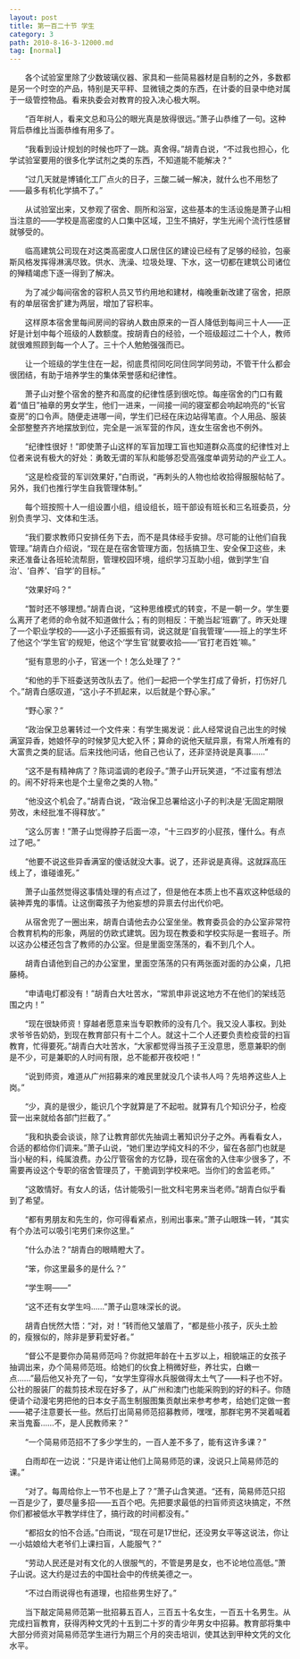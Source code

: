```yaml
---
layout: post
title: 第一百二十节 学生
category: 3
path: 2010-8-16-3-12000.md
tag: [normal]
---
```


　　各个试验室里除了少数玻璃仪器、家具和一些简易器材是自制的之外，多数都是另一个时空的产品，特别是天平秤、显微镜之类的东西，在计委的目录中绝对属于一级管控物品。看来执委会对教育的投入决心极大啊。

　　“百年树人，看来文总和马公的眼光真是放得很远。”萧子山恭维了一句。这种背后恭维比当面恭维有用多了。

　　“我看到设计规划的时候也吓了一跳。真舍得。”胡青白说，“不过我也担心，化学试验室要用的很多化学试剂之类的东西，不知道能不能解决？”

　　“过几天就是博铺化工厂点火的日子，三酸二碱一解决，就什么也不用愁了——最多有机化学搞不了。”

　　从试验室出来，又参观了宿舍、厕所和浴室，这些基本的生活设施是萧子山相当注意的——学校是高密度的人口集中区域，卫生不搞好，学生光闹个流行性感冒就够受的。

　　临高建筑公司现在对这类高密度人口居住区的建设已经有了足够的经验，包豪斯风格发挥得淋漓尽致。供水、洗澡、垃圾处理、下水，这一切都在建筑公司诸位的殚精竭虑下逐一得到了解决。

　　为了减少每间宿舍的容积人员又节约用地和建材，梅晚重新改建了宿舍，把原有的单层宿舍扩建为两层，增加了容积率。

　　这样原本宿舍里每间房间的容纳人数由原来的一百人降低到每间三十人——正好是计划中每个班级的人数额度。按胡青白的经验，一个班级超过二十个人，教师就很难照顾到每一个人了。三十个人勉勉强强而已。

　　让一个班级的学生住在一起，彻底贯彻同吃同住同学同劳动，不管干什么都会很团结，有助于培养学生的集体荣誉感和纪律性。

　　萧子山对整个宿舍的整齐和高度的纪律性感到很吃惊。每座宿舍的门口有戴着“值日”袖章的男女学生，他们一进来，一间接一间的寝室都会响起响亮的“长官查房”的口令声。随便走进哪一间，学生们已经在床边站得笔直。个人用品、服装全部整整齐齐地摆放到位，完全是一派军营的作风，连女生宿舍也不例外。

　　“纪律性很好！”即使萧子山这样的军盲加理工盲也知道群众高度的纪律性对上位者来说有极大的好处：勇敢无谓的军队和能够忍受高强度单调劳动的产业工人。

　　“这是检疫营的军训效果好，”白雨说，“再刺头的人物也给收拾得服服帖帖了。另外，我们也推行学生自我管理体制。”

　　每个班按照十人一组设置小组，组设组长，班干部设有班长和三名班委员，分别负责学习、文体和生活。

　　“我们要求教师只安排任务下去，而不是具体经手安排。尽可能的让他们自我管理。”胡青白介绍说，“现在是在宿舍管理方面，包括搞卫生、安全保卫这些，未来还准备让各班轮流帮厨，管理校园环境，组织学习互助小组，做到学生‘自治’、‘自养’、‘自学’的目标。”

　　“效果好吗？”

　　“暂时还不够理想。”胡青白说，“这种思维模式的转变，不是一朝一夕。学生要么离开了老师的命令就不知道做什么；有的则相反：干脆当起‘班霸’了。昨天处理了一个职业学校的——这小子还振振有词，说这就是‘自我管理’——班上的学生坏了他这个‘学生官’的规矩，他这个‘学生官’就要收拾——‘官打老百姓’嘛。”

　　“挺有意思的小子，官迷一个！怎么处理了？”

　　“和他的手下班委送劳改队去了。他们一起把一个学生打成了骨折，打伤好几个。”胡青白感叹道，“这小子不抓起来，以后就是个野心家。”

　　“野心家？”

　　“政治保卫总署转过一个文件来：有学生揭发说：此人经常说自己出生的时候满室异香，她娘怀孕的时候梦见大蛇入怀；算命的说他天赋异禀，有常人所难有的大富贵之类的屁话。后来找他问话，他自己也认了，还非坚持说是真事……”

　　“这不是有精神病了？陈词滥调的老段子。”萧子山开玩笑道，“不过蛮有想法的。闹不好将来也是个土皇帝之类的人物。”

　　“他没这个机会了。”胡青白说，“政治保卫总署给这小子的判决是‘无固定期限劳改，未经批准不得释放’。”

　　“这么厉害！”萧子山觉得脖子后面一凉，“十三四岁的小屁孩，懂什么。有点过了吧。”

　　“他要不说这些异香满室的傻话就没大事。说了，还非说是真得。这就踩高压线上了，谁碰谁死。”

　　萧子山虽然觉得这事情处理的有点过了，但是他在本质上也不喜欢这种低级的装神弄鬼的事情。让这倒霉孩子为他妄想的异禀去付出代价吧。

　　从宿舍兜了一圈出来，胡青白请他去办公室坐坐。教育委员会的办公室非常符合教育机构的形象，两层的仿欧式建筑。因为现在教委和学校实际是一套班子。所以这办公楼还包含了教师的办公室。但是里面空荡荡的，看不到几个人。

　　胡青白请他到自己的办公室里，里面空荡荡的只有两张面对面的办公桌，几把藤椅。

　　“申请电灯都没有！”胡青白大吐苦水，“常凯申非说这地方不在他们的架线范围之内！”

　　“现在很缺师资！穿越者愿意来当专职教师的没有几个。我又没人事权。到处求爷爷告奶奶，到现在教育部只有十二个人。就这十二个人还要负责检疫营的扫盲教育，忙得要死。”胡青白大吐苦水，“大家都觉得当孩子王没意思，愿意兼职的倒是不少，可是兼职的人时间有限，总不能都开夜校吧！”

　　“说到师资，难道从广州招募来的难民里就没几个读书人吗？先培养这些人上岗。”

　　“少，真的是很少，能识几个字就算是了不起啦。就算有几个知识分子，检疫营一出来就给各部门拦截了。”

　　“我和执委会谈谈，除了让教育部优先抽调土著知识分子之外。再看看女人，合适的都给你们调来。”萧子山说，“她们里边学纯文科的不少，留在各部门也就是当小秘的料，纯属浪费。办公厅管宿舍的方忆静，现在宿舍的入住率少很多了，不需要再设这个专职的宿舍管理员了，干脆调到学校来吧。当你们的舍监老师。”

　　“这敢情好。有女人的话，估计能吸引一批文科宅男来当老师。”胡青白似乎看到了希望。

　　“都有男朋友和先生的，你可得看紧点，别闹出事来。”萧子山眼珠一转，“其实有个办法可以吸引宅男们来你这里。”

　　“什么办法？”胡青白的眼睛瞪大了。

　　“笨，你这里最多的是什么？”

　　“学生啊——”

　　“这不还有女学生吗……”萧子山意味深长的说。

　　胡青白恍然大悟：“对，对！”转而他又皱眉了，“都是些小孩子，灰头土脸的，瘦猴似的，除非是萝莉爱好者。”

　　“督公不是要你办简易师范吗？你就把年龄在十五岁以上，相貌端正的女孩子抽调出来，办个简易师范班。给她们的伙食上稍微好些，养壮实，白嫩一点……”最后他又补充了一句，“女学生穿得水兵服做得太土气了——料子也不好。公社的服装厂的裁剪技术现在好多了，从广州和澳门也能采购到的好的料子。你随便请个动漫宅男把他的日本女子高生制服图集贡献出来参考参考，给她们定做一套——裙子注意要长一些。然后打出简易师范招募教师，嘿嘿，那群宅男不哭着喊着来当鬼畜……不，是人民教师来？”

　　“一个简易师范招不了多少学生的，一百人差不多了，能有这许多课？”

　　白雨却在一边说：“只是许诺让他们上简易师范的课，没说只上简易师范的课。”

　　“对了。每周给你上一节不也是上了？”萧子山含笑道。“还有，简易师范只招一百是少了，要尽量多招——五百个吧。先把要求最低的扫盲师资这块搞定，不然你们都被低水平教学绊住了，搞行政的时间都没有。”

　　“都招女的怕不合适。”白雨说，“现在可是17世纪，还没男女平等这说法，你让一小姑娘给大老爷们上课扫盲，人能服气？”

　　“劳动人民还是对有文化的人很服气的，不管是男是女，也不论地位高低。”萧子山说。这大约是过去的中国社会中的传统美德之一。

　　“不过白雨说得也有道理，也招些男生好了。”

　　当下敲定简易师范第一批招募五百人，三百五十名女生，一百五十名男生。从完成扫盲教育，获得丙种文凭的十五到二十岁的青少年男女中招募。教育部将集中大部分师资对简易师范学生进行为期三个月的突击培训，使其达到甲种文凭的文化水平。
